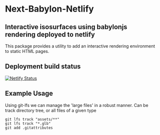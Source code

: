 # Next-Babylon-Netlify

## Interactive isosurfaces using babylonjs rendering deployed to netlify

This package provides a utility to add an interactive rendering environment to static HTML pages.

## Deployment build status

[![Netlify Status](https://api.netlify.com/api/v1/badges/9ed9575b-41d1-499f-a0b9-7427b0644ff1/deploy-status)](https://app.netlify.com/sites/babylonjs-viewer/deploys)

## Example Usage

 Using git-lfs we can manage the 'large files' in a robust manner.
 Can be track directory tree, or all files of a given type

    git lfs track "assets/**"
    git lfs track "*.glb"
    git add .gitattributes
